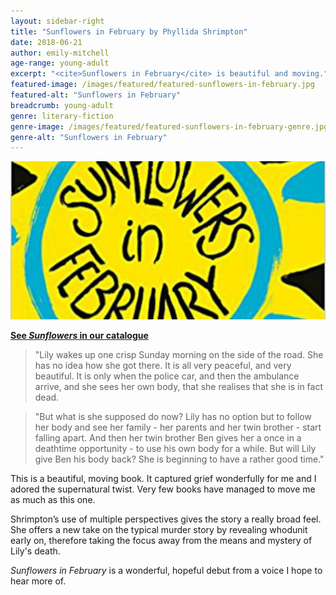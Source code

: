```yaml
---
layout: sidebar-right
title: "Sunflowers in February by Phyllida Shrimpton"
date: 2018-06-21
author: emily-mitchell
age-range: young-adult
excerpt: "<cite>Sunflowers in February</cite> is beautiful and moving."
featured-image: /images/featured/featured-sunflowers-in-february.jpg
featured-alt: "Sunflowers in February"
breadcrumb: young-adult
genre: literary-fiction
genre-image: /images/featured/featured-sunflowers-in-february-genre.jpg
genre-alt: "Sunflowers in February"
---
```


![Sunflowers in February](/images/featured/featured-sunflowers-in-february.jpg)

**[See <cite>Sunflowers</cite> in our catalogue](https://suffolk.spydus.co.uk/cgi-bin/spydus.exe/ENQ/OPAC/BIBENQ?BRN=2316565)**

> "Lily wakes up one crisp Sunday morning on the side of the road. She has no idea how she got there. It is all very peaceful, and very beautiful. It is only when the police car, and then the ambulance arrive, and she sees her own body, that she realises that she is in fact dead.

> "But what is she supposed do now? Lily has no option but to follow her body and see her family - her parents and her twin brother - start falling apart. And then her twin brother Ben gives her a once in a deathtime opportunity - to use his own body for a while. But will Lily give Ben his body back? She is beginning to have a rather good time."

This is a beautiful, moving book. It captured grief wonderfully for me and I adored the supernatural twist. Very few books have managed to move me as much as this one.

Shrimpton’s use of multiple perspectives gives the story a really broad feel. She offers a new take on the typical murder story by revealing whodunit early on, therefore taking the focus away from the means and mystery of Lily's death.

<cite>Sunflowers in February</cite> is a wonderful, hopeful debut from a voice I hope to hear more of.

